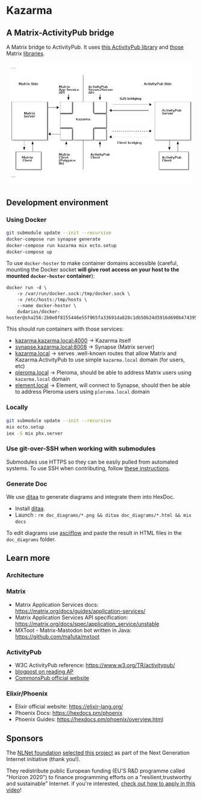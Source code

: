 # Kazarma

## A Matrix-ActivityPub bridge

A Matrix bridge to ActivityPub. It uses [this ActivityPub library](https://github.com/commonspub/ActivityPub) and [those](https://gitlab.com/kazarma/matrix_app_service.ex) Matrix [libraries](https://gitlab.com/uhoreg/polyjuice_client).

![overview](doc_diagrams/overview.png)

## Development environment

### Using Docker

```bash
git submodule update --init --recursive
docker-compose run synapse generate
docker-compose run kazarma mix ecto.setup
docker-compose up
```

To use `docker-hoster` to make container domains accessible (careful, mounting the Docker socket **will give root access on your host to the mounted `docker-hoster` container**):
```
docker run -d \
    -v /var/run/docker.sock:/tmp/docker.sock \
    -v /etc/hosts:/tmp/hosts \
    --name docker-hoster \
    dvdarias/docker-hoster@sha256:2b0e0f8155446e55f965fa33691da828c1db50b24d5916d690b47439524291ba
```

This should run containers with those services:
- [kazarma.kazarma.local:4000](http://kazarma.kazarma.local:4000) -> Kazarma itself
- [synapse.kazarma.local:8008](http://synapse.kazarma.local:8008) -> Synapse (Matrix server)
- [kazarma.local](http://kazarma.local) -> serves .well-known routes that allow Matrix and Kazarma.ActivityPub to use simple `kazarma.local` domain (for users, etc)
- [pleroma.local](http://pleroma.local) -> Pleroma, should be able to address Matrix users using `kazarma.local` domain
- [element.local](http://element.local) -> Element, will connect to Synapse, should then be able to address Pleroma users using `pleroma.local` domain

### Locally

```bash
git submodule update --init --recursive
mix ecto.setup
iex -S mix phx.server
```

### Use git-over-SSH when working with submodules

Submodules use HTTPS so they can be easily pulled from automated systems.
To use SSH when contributing, follow [these instructions](https://stackoverflow.com/questions/11200237/how-do-i-get-git-to-default-to-ssh-and-not-https-for-new-repositories/36500841#36500841).

### Generate Doc

We use [ditaa](http://ditaa.sourceforge.net) to generate diagrams and integrate them into HexDoc.
- Install [ditaa](http://ditaa.sourceforge.net).
- Launch : `rm doc_diagrams/*.png && ditaa doc_diagrams/*.html && mix docs`

To edit diagrams use [asciiflow](http://asciiflow.com/) and paste the result in HTML files in the `doc_diagrams` folder.

## Learn more

### Architecture

### Matrix

- Matrix Application Services docs: https://matrix.org/docs/guides/application-services/
- Matrix Application Services API specification: https://matrix.org/docs/spec/application_service/unstable
- MXToot - Matrix-Mastodon bot written in Java: https://github.com/ma1uta/mxtoot

### ActivityPub

- W3C ActivityPub reference: https://www.w3.org/TR/activitypub/
- [blogpost on reading AP](https://tinysubversions.com/notes/reading-activitypub/)
- [CommonsPub official website](commonspub.org/)

### Elixir/Phoenix
- Elixir official website: https://elixir-lang.org/
- Phoenix Docs: https://hexdocs.pm/phoenix
- Phoenix Guides: https://hexdocs.pm/phoenix/overview.html


## Sponsors
The [NLNet foundation](https://nlnet.nl/) [selected this project](https://nlnet.nl/project/Matrix-CommonsPub/) as part of the Next Generation Internet initiative (thank you!).

They redistribute public European funding (EU'S R&D programme called "Horizon 2020") to finance programming efforts on a "resilient,trustworthy and sustainable" Internet. if you're interested, [check out how to apply in this video](https://media.ccc.de/v/36c3-10795-ngi_zero_a_treasure_trove_of_it_innovation)!
